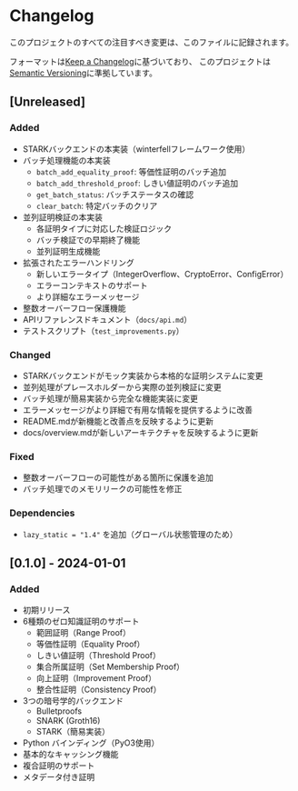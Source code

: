 # Changelog

このプロジェクトのすべての注目すべき変更は、このファイルに記録されます。

フォーマットは[Keep a Changelog](https://keepachangelog.com/ja/1.0.0/)に基づいており、
このプロジェクトは[Semantic Versioning](https://semver.org/spec/v2.0.0.html)に準拠しています。

## [Unreleased]

### Added
- STARKバックエンドの本実装（winterfellフレームワーク使用）
- バッチ処理機能の本実装
  - `batch_add_equality_proof`: 等価性証明のバッチ追加
  - `batch_add_threshold_proof`: しきい値証明のバッチ追加
  - `get_batch_status`: バッチステータスの確認
  - `clear_batch`: 特定バッチのクリア
- 並列証明検証の本実装
  - 各証明タイプに対応した検証ロジック
  - バッチ検証での早期終了機能
  - 並列証明生成機能
- 拡張されたエラーハンドリング
  - 新しいエラータイプ（IntegerOverflow、CryptoError、ConfigError）
  - エラーコンテキストのサポート
  - より詳細なエラーメッセージ
- 整数オーバーフロー保護機能
- APIリファレンスドキュメント（`docs/api.md`）
- テストスクリプト（`test_improvements.py`）

### Changed
- STARKバックエンドがモック実装から本格的な証明システムに変更
- 並列処理がプレースホルダーから実際の並列検証に変更
- バッチ処理が簡易実装から完全な機能実装に変更
- エラーメッセージがより詳細で有用な情報を提供するように改善
- README.mdが新機能と改善点を反映するように更新
- docs/overview.mdが新しいアーキテクチャを反映するように更新

### Fixed
- 整数オーバーフローの可能性がある箇所に保護を追加
- バッチ処理でのメモリリークの可能性を修正

### Dependencies
- `lazy_static = "1.4"` を追加（グローバル状態管理のため）

## [0.1.0] - 2024-01-01

### Added
- 初期リリース
- 6種類のゼロ知識証明のサポート
  - 範囲証明（Range Proof）
  - 等価性証明（Equality Proof）
  - しきい値証明（Threshold Proof）
  - 集合所属証明（Set Membership Proof）
  - 向上証明（Improvement Proof）
  - 整合性証明（Consistency Proof）
- 3つの暗号学的バックエンド
  - Bulletproofs
  - SNARK (Groth16)
  - STARK（簡易実装）
- Python バインディング（PyO3使用）
- 基本的なキャッシング機能
- 複合証明のサポート
- メタデータ付き証明
